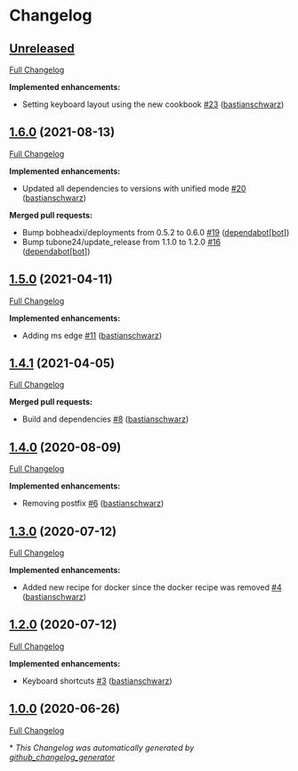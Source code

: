 # Changelog

## [Unreleased](https://github.com/codenamephp/chef.workstation.chef/tree/HEAD)

[Full Changelog](https://github.com/codenamephp/chef.workstation.chef/compare/1.6.0...HEAD)

**Implemented enhancements:**

- Setting keyboard layout using the new cookbook [\#23](https://github.com/codenamephp/chef.workstation.chef/pull/23) ([bastianschwarz](https://github.com/bastianschwarz))

## [1.6.0](https://github.com/codenamephp/chef.workstation.chef/tree/1.6.0) (2021-08-13)

[Full Changelog](https://github.com/codenamephp/chef.workstation.chef/compare/1.5.0...1.6.0)

**Implemented enhancements:**

- Updated all dependencies to versions with unified mode [\#20](https://github.com/codenamephp/chef.workstation.chef/pull/20) ([bastianschwarz](https://github.com/bastianschwarz))

**Merged pull requests:**

- Bump bobheadxi/deployments from 0.5.2 to 0.6.0 [\#19](https://github.com/codenamephp/chef.workstation.chef/pull/19) ([dependabot[bot]](https://github.com/apps/dependabot))
- Bump tubone24/update\_release from 1.1.0 to 1.2.0 [\#16](https://github.com/codenamephp/chef.workstation.chef/pull/16) ([dependabot[bot]](https://github.com/apps/dependabot))

## [1.5.0](https://github.com/codenamephp/chef.workstation.chef/tree/1.5.0) (2021-04-11)

[Full Changelog](https://github.com/codenamephp/chef.workstation.chef/compare/1.4.1...1.5.0)

**Implemented enhancements:**

- Adding ms edge [\#11](https://github.com/codenamephp/chef.workstation.chef/pull/11) ([bastianschwarz](https://github.com/bastianschwarz))

## [1.4.1](https://github.com/codenamephp/chef.workstation.chef/tree/1.4.1) (2021-04-05)

[Full Changelog](https://github.com/codenamephp/chef.workstation.chef/compare/1.4.0...1.4.1)

**Merged pull requests:**

- Build and dependencies [\#8](https://github.com/codenamephp/chef.workstation.chef/pull/8) ([bastianschwarz](https://github.com/bastianschwarz))

## [1.4.0](https://github.com/codenamephp/chef.workstation.chef/tree/1.4.0) (2020-08-09)

[Full Changelog](https://github.com/codenamephp/chef.workstation.chef/compare/1.3.0...1.4.0)

**Implemented enhancements:**

- Removing postfix [\#6](https://github.com/codenamephp/chef.workstation.chef/pull/6) ([bastianschwarz](https://github.com/bastianschwarz))

## [1.3.0](https://github.com/codenamephp/chef.workstation.chef/tree/1.3.0) (2020-07-12)

[Full Changelog](https://github.com/codenamephp/chef.workstation.chef/compare/1.2.0...1.3.0)

**Implemented enhancements:**

- Added new recipe for docker since the docker recipe was removed [\#4](https://github.com/codenamephp/chef.workstation.chef/pull/4) ([bastianschwarz](https://github.com/bastianschwarz))

## [1.2.0](https://github.com/codenamephp/chef.workstation.chef/tree/1.2.0) (2020-07-12)

[Full Changelog](https://github.com/codenamephp/chef.workstation.chef/compare/1.0.0...1.2.0)

**Implemented enhancements:**

- Keyboard shortcuts [\#3](https://github.com/codenamephp/chef.workstation.chef/pull/3) ([bastianschwarz](https://github.com/bastianschwarz))

## [1.0.0](https://github.com/codenamephp/chef.workstation.chef/tree/1.0.0) (2020-06-26)

[Full Changelog](https://github.com/codenamephp/chef.workstation.chef/compare/777a64f5964efc2267a07e7b75e07cc50659057f...1.0.0)



\* *This Changelog was automatically generated by [github_changelog_generator](https://github.com/github-changelog-generator/github-changelog-generator)*
